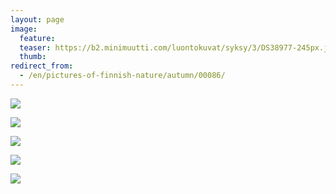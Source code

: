 ```yaml
---
layout: page
image:
  feature:
  teaser: https://b2.minimuutti.com/luontokuvat/syksy/3/DS38977-245px.jpg
  thumb:
redirect_from:
  - /en/pictures-of-finnish-nature/autumn/00086/
---
```


![](https://b2.minimuutti.com/luontokuvat/syksy/3/DS38977-800px.jpg)

![](https://b2.minimuutti.com/luontokuvat/syksy/3/DS38978-800px.jpg)

![](https://b2.minimuutti.com/luontokuvat/syksy/3/DS38986-800px.jpg)

![](https://b2.minimuutti.com/luontokuvat/syksy/3/DS38989-800px.jpg)

![](https://b2.minimuutti.com/luontokuvat/syksy/3/DS38985-800px.jpg)
